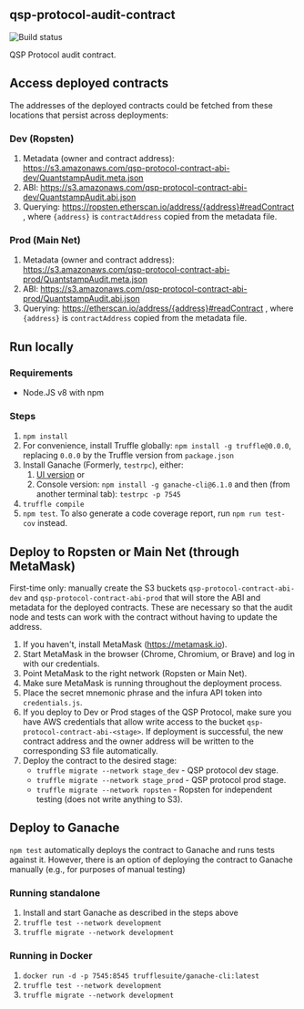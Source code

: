 ## qsp-protocol-audit-contract

![Build status](https://codebuild.us-east-1.amazonaws.com/badges?uuid=eyJlbmNyeXB0ZWREYXRhIjoiZmNQeU81OEExcy8zZS9vdkpWU3NNQUJDNnVYYTRTbHQvaGE4TExaZXhVcnFFWXY3VjdJRGxyU3IrTk9UNTQzMWJJNk5rdThNZEE4SVUxS3h0QkNPZG0wPSIsIml2UGFyYW1ldGVyU3BlYyI6IkhmZUo3c005aHZRdUdjTloiLCJtYXRlcmlhbFNldFNlcmlhbCI6MX0%3D&branch=develop)

QSP Protocol audit contract.

## Access deployed contracts

The addresses of the deployed contracts could be fetched from these locations that persist across deployments:

### Dev (Ropsten)
1. Metadata (owner and contract address): https://s3.amazonaws.com/qsp-protocol-contract-abi-dev/QuantstampAudit.meta.json
1. ABI: https://s3.amazonaws.com/qsp-protocol-contract-abi-dev/QuantstampAudit.abi.json
1. Querying: https://ropsten.etherscan.io/address/{address}#readContract , where `{address}` is `contractAddress` copied from the metadata file.

### Prod (Main Net)
1. Metadata (owner and contract address): https://s3.amazonaws.com/qsp-protocol-contract-abi-prod/QuantstampAudit.meta.json
1. ABI: https://s3.amazonaws.com/qsp-protocol-contract-abi-prod/QuantstampAudit.abi.json
1. Querying: https://etherscan.io/address/{address}#readContract , where `{address}` is `contractAddress` copied from the metadata file.

## Run locally
### Requirements

* Node.JS v8 with npm

### Steps

1. `npm install`
1. For convenience, install Truffle globally: `npm install -g truffle@0.0.0`, replacing `0.0.0` by the Truffle version from `package.json`
1. Install Ganache (Formerly, `testrpc`), either:
    1. [UI version](http://truffleframework.com/ganache/) or
    1. Console version: `npm install -g ganache-cli@6.1.0` and then (from another terminal tab): `testrpc -p 7545`
1. `truffle compile`
1. `npm test`. To also generate a code coverage report, run `npm run test-cov` instead.

## Deploy to Ropsten or Main Net (through MetaMask)

First-time only: manually create the S3 buckets `qsp-protocol-contract-abi-dev` and `qsp-protocol-contract-abi-prod` that will store the ABI and metadata for the deployed contracts. These are necessary so that the audit node and tests can work with the contract without having to update the address.

1. If you haven't, install MetaMask (https://metamask.io).
1. Start MetaMask in the browser (Chrome, Chromium, or Brave) and log in with our credentials.
1. Point MetaMask to the right network (Ropsten or Main Net).
1. Make sure MetaMask is running throughout the deployment process.
1. Place the secret mnemonic phrase and the infura API token into `credentials.js`.
1. If you deploy to Dev or Prod stages of the QSP Protocol, make sure you have AWS credentials that allow write access to the bucket `qsp-protocol-contract-abi-<stage>`. If deployment is successful, the new contract address and the owner address will be written to the corresponding S3 file automatically.
1. Deploy the contract to the desired stage:
    * `truffle migrate --network stage_dev` - QSP protocol dev stage.
    * `truffle migrate --network stage_prod` - QSP protocol prod stage.
    * `truffle migrate --network ropsten` - Ropsten for independent testing (does not write anything to S3).

## Deploy to Ganache

`npm test` automatically deploys the contract to Ganache and runs tests against it. However, there is an option of deploying the contract to Ganache manually (e.g., for purposes of manual testing)

### Running standalone
1. Install and start Ganache as described in the steps above
1. `truffle test --network development`
1. `truffle migrate --network development`

### Running in Docker
1. `docker run -d -p 7545:8545 trufflesuite/ganache-cli:latest`
1. `truffle test --network development`
1. `truffle migrate --network development`
